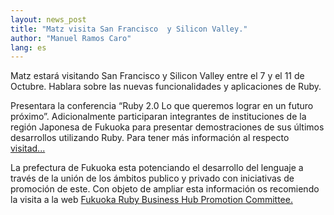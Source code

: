 ```yaml
---
layout: news_post
title: "Matz visita San Francisco  y Silicon Valley."
author: "Manuel Ramos Caro"
lang: es
---
```


Matz estará visitando San Francisco y Silicon Valley entre el 7 y el 11
de Octubre. Hablara sobre las nuevas funcionalidades y aplicaciones de
Ruby.

Presentara la conferencia “Ruby 2.0 Lo que queremos lograr en un futuro
próximo”. Adicionalmente participaran integrantes de instituciones de la
región Japonesa de Fukuoka para presentar demostraciones de sus últimos
desarrollos utilizando Ruby. Para tener más información al respecto
[visitad...][1]

La prefectura de Fukuoka esta potenciando el desarrollo del lenguaje a
través de la unión de los ámbitos publico y privado con iniciativas de
promoción de este. Con objeto de ampliar esta información os recomiendo
la visita a la web [Fukuoka Ruby Business Hub Promotion Committee.][2]



[1]: http://investfk.com 
[2]: http://www.f-ruby.com/en/top 

